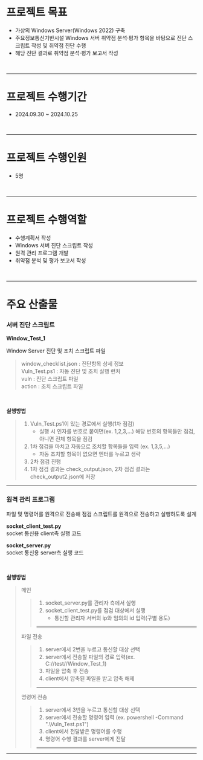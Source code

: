# 프로젝트 목표
- 가상의 Windows Server(Windows 2022) 구축
- 주요정보통신기반시설 Windows 서버 취약점 분석·평가 항목을 바탕으로 진단 스크립트 작성 및 취약점 진단 수행
- 해당 진단 결과로 취약점 분석·평가 보고서 작성

<br/>

---

# 프로젝트 수행기간
- 2024.09.30 ~ 2024.10.25
<br/>

---

# 프로젝트 수행인원
- 5명

<br/>

---

# 프로젝트 수행역할
- 수행계획서 작성
- Windows 서버 진단 스크립트 작성
- 원격 관리 프로그램 개발
- 취약점 분석 및 평가 보고서 작성
<br/>

---

# 주요 산출물

### 서버 진단 스크립트

**Window_Test_1**

Window Server 진단 및 조치 스크립트 파일  
> window_checklist.json : 진단항목 상세 정보  
> Vuln_Test.ps1 : 자동 진단 및 조치 실행 런처  
> vuln : 진단 스크립트 파일  
> action : 조치 스크립트 파일  

<br/>

**실행방법**  

> 1. Vuln_Test.ps1이 있는 경로에서 실행(1차 점검)  
>     - 실행 시 인자를 번호로 붙이면(ex. 1,2,3,...) 해당 번호의 항목들만 점검, 아니면 전체 항목을 점검
> 2. 1차 점검을 마치고 자동으로 조치할 항목들을 입력 (ex. 1,3,5,...)
>    - 자동 조치할 항목이 없으면 엔터를 누르고 생략
> 3. 2차 점검 진행
> 4. 1차 점검 결과는 check_output.json, 2차 점검 결과는 check_output2.json에 저장

---
### 원격 관리 프로그램

파일 및 명령어를 원격으로 전송해 점검 스크립트를 원격으로 전송하고 실행하도록 설계

**socket_client_test.py**  
socket 통신용 client측 실행 코드

**socket_server.py**  
socket 통신용 server측 실행 코드

<br/>

**실행방법**  

> 메인
>> 1. socket_server.py를 관리자 측에서 실행
>> 2. socket_client_test.py를 점검 대상에서 실행
>>     - 통신할 관리자 서버의 ip와 임의의 id 입력(구별 용도)
>> ---
> 파일 전송  
>> 1. server에서 2번을 누르고 통신할 대상 선택
>> 2. server에서 전송할 파일의 경로 입력(ex. C://test//Window_Test_1)
>> 3. 파일을 압축 후 전송
>> 4. client에서 압축된 파일을 받고 압축 해제
>> ---
> 명령어 전송
>> 1. server에서 3번을 누르고 통신할 대상 선택
>> 2. server에서 전송할 명령어 입력 (ex. powershell -Command ".\Vuln_Test.ps1")
>> 3. client에서 전달받은 명령어를 수행
>> 4. 명령어 수행 결과를 server에게 전달
>> ---

---
